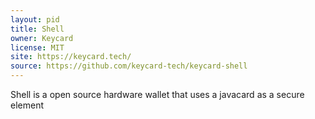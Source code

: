 ```yaml
---
layout: pid
title: Shell
owner: Keycard
license: MIT
site: https://keycard.tech/
source: https://github.com/keycard-tech/keycard-shell
---
```

Shell is a open source hardware wallet that uses a javacard as a secure element
